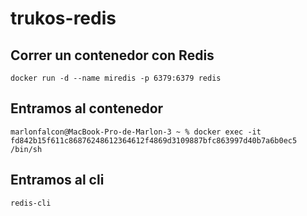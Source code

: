 # trukos-redis

## Correr un contenedor con Redis
```
docker run -d --name miredis -p 6379:6379 redis
```

## Entramos al contenedor
```
marlonfalcon@MacBook-Pro-de-Marlon-3 ~ % docker exec -it fd842b15f611c86876248612364612f4869d3109887bfc863997d40b7a6b0ec5 /bin/sh
```

## Entramos al cli
```
redis-cli
```

